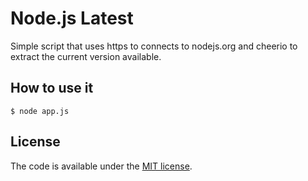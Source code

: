 # Node.js Latest

Simple script that uses https to connects to nodejs.org and cheerio to extract the current version available.

## How to use it

```
$ node app.js
```

## License

The code is available under the [MIT license](LICENSE).